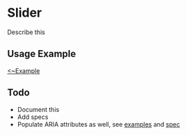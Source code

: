 
# Slider
Describe this

## Usage Example
[<~Example](markup/slider.html.haml)


## Todo
- Document this
- Add specs
- Populate ARIA attributes as well, see
  [examples](http://access.aol.com/aegis/#goto_slider) and
  [spec](http://www.w3.org/TR/wai-aria-practices/#slider)

